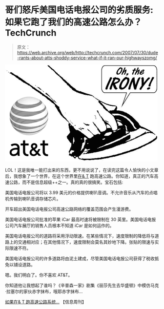 # 哥们怒斥美国电话电报公司的劣质服务:如果它跑了我们的高速公路怎么办？TechCrunch

> 原文：<https://web.archive.org/web/http://techcrunch.com/2007/07/30/dude-rants-about-atts-shoddy-service-what-if-it-ran-our-highwayszomg/>

[![attirony.jpg](img/2d56d04422ef3a96fa2f44b2b04de665.png)](https://web.archive.org/web/20150522214135/http://tctechcrunch2011.files.wordpress.com/2007/07/attirony.jpg "attirony.jpg")

LOL！这是我唯一能打出来的东西，更不用说说了，在读完这篇令人愉快的小文章后，我想象了一个世界，在这个世界里[在& T](https://web.archive.org/web/20150522214135/http://crunchgear.com/category/att/) 跑高速公路。你知道，真正的汽车高速公路，而不是信息超级++之一。真的真的很搞笑。宝石包括:

美国电话电报公司将以 3.99 美元的价格提供喇叭音调。不允许音乐从汽车的点唱机传输到喇叭音调存储芯片。

开车超出美国电话电报公司高速公路网络的覆盖范围会产生漫游费。

美国电话电报公司批准的苹果 iCar 最高时速将被限制在 30 英里。美国电话电报公司汽车展厅的销售人员根本不知道 iCar 是如何运作的。

美国电话电报公司的道路将采用浮动限速。在某些情况下，速度限制的降低将与道路上的交通相对应；在其他情况下，速度限制会莫名其妙地下降。张贴的限速与实际限速不符。

美国电话电报公司的许多道路将由泥土建成，尽管美国电话电报公司获得了税收抵免以铺设道路。

嗯。我们明白了。你不喜欢 AT&T。

你知道他让我想起了谁吗？《辛普森一家》剧集《丽莎先生去华盛顿》中模仿马克·拉塞尔的家伙赤字抹布，哦耶赤字抹布…

[如果在& T 跑高速公路系统…](https://web.archive.org/web/20150522214135/http://www.informationweek.com/blog/main/archives/2007/07/if_att_ran_the.html;jsessionid=JBKF53ESQRSE4QSNDLPSKH0CJUNN2JVN) 【信息周刊】